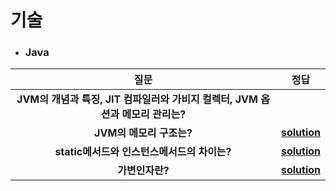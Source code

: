 # 기술 
- ### Java
| 질문 | 정답 |   
| :--: | :--: |   
|__JVM의 개념과 특징, JIT 컴파일러와 가비지 컬렉터, JVM 옵션과 메모리 관리는?__  ||
|__JVM의 메모리 구조는?__  |__[solution](https://github.com/jhmin-kk99/Coding-Interview/blob/main/solution/sol_1.txt)__  |
|__static메서드와 인스턴스메서드의 차이는?__  |__[solution](https://github.com/jhmin-kk99/Coding-Interview/blob/main/solution/so1_2.txt)__  |
|__가변인자란?__  |__[solution](https://github.com/jhmin-kk99/Coding-Interview/blob/main/solution/sol_3.txt)__  |   

